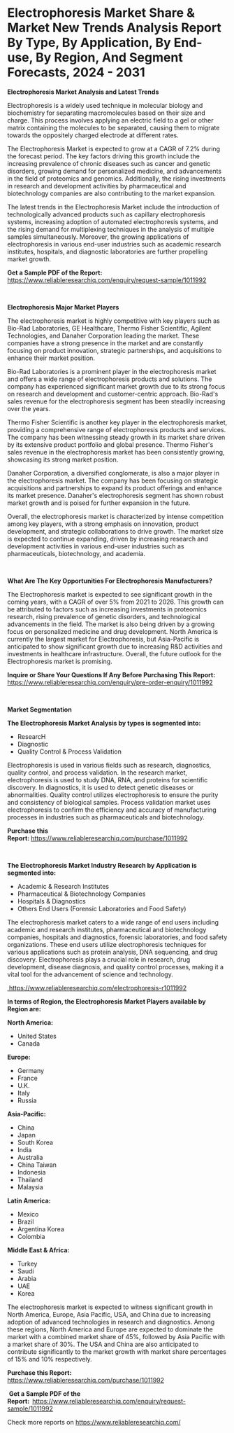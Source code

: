 <p><h1>Electrophoresis Market Share & Market New Trends Analysis Report By Type, By Application, By End-use, By Region, And Segment Forecasts, 2024 - 2031</h1></p><p><strong>Electrophoresis Market Analysis and Latest Trends</strong></p>
<p><p>Electrophoresis is a widely used technique in molecular biology and biochemistry for separating macromolecules based on their size and charge. This process involves applying an electric field to a gel or other matrix containing the molecules to be separated, causing them to migrate towards the oppositely charged electrode at different rates.</p><p>The Electrophoresis Market is expected to grow at a CAGR of 7.2% during the forecast period. The key factors driving this growth include the increasing prevalence of chronic diseases such as cancer and genetic disorders, growing demand for personalized medicine, and advancements in the field of proteomics and genomics. Additionally, the rising investments in research and development activities by pharmaceutical and biotechnology companies are also contributing to the market expansion.</p><p>The latest trends in the Electrophoresis Market include the introduction of technologically advanced products such as capillary electrophoresis systems, increasing adoption of automated electrophoresis systems, and the rising demand for multiplexing techniques in the analysis of multiple samples simultaneously. Moreover, the growing applications of electrophoresis in various end-user industries such as academic research institutes, hospitals, and diagnostic laboratories are further propelling market growth.</p></p>
<p><strong>Get a Sample PDF of the Report:&nbsp;</strong> <a href="https://www.reliableresearchiq.com/enquiry/request-sample/1011992">https://www.reliableresearchiq.com/enquiry/request-sample/1011992</a></p>
<p>&nbsp;</p>
<p><strong>Electrophoresis Major Market Players</strong></p>
<p><p>The electrophoresis market is highly competitive with key players such as Bio-Rad Laboratories, GE Healthcare, Thermo Fisher Scientific, Agilent Technologies, and Danaher Corporation leading the market. These companies have a strong presence in the market and are constantly focusing on product innovation, strategic partnerships, and acquisitions to enhance their market position.</p><p>Bio-Rad Laboratories is a prominent player in the electrophoresis market and offers a wide range of electrophoresis products and solutions. The company has experienced significant market growth due to its strong focus on research and development and customer-centric approach. Bio-Rad's sales revenue for the electrophoresis segment has been steadily increasing over the years.</p><p>Thermo Fisher Scientific is another key player in the electrophoresis market, providing a comprehensive range of electrophoresis products and services. The company has been witnessing steady growth in its market share driven by its extensive product portfolio and global presence. Thermo Fisher's sales revenue in the electrophoresis market has been consistently growing, showcasing its strong market position.</p><p>Danaher Corporation, a diversified conglomerate, is also a major player in the electrophoresis market. The company has been focusing on strategic acquisitions and partnerships to expand its product offerings and enhance its market presence. Danaher's electrophoresis segment has shown robust market growth and is poised for further expansion in the future.</p><p>Overall, the electrophoresis market is characterized by intense competition among key players, with a strong emphasis on innovation, product development, and strategic collaborations to drive growth. The market size is expected to continue expanding, driven by increasing research and development activities in various end-user industries such as pharmaceuticals, biotechnology, and academia.</p></p>
<p>&nbsp;</p>
<p><strong>What Are The Key Opportunities For Electrophoresis Manufacturers?</strong></p>
<p><p>The Electrophoresis market is expected to see significant growth in the coming years, with a CAGR of over 5% from 2021 to 2026. This growth can be attributed to factors such as increasing investments in proteomics research, rising prevalence of genetic disorders, and technological advancements in the field. The market is also being driven by a growing focus on personalized medicine and drug development. North America is currently the largest market for Electrophoresis, but Asia-Pacific is anticipated to show significant growth due to increasing R&D activities and investments in healthcare infrastructure. Overall, the future outlook for the Electrophoresis market is promising.</p></p>
<p><strong>Inquire or Share Your Questions If Any Before Purchasing This Report:</strong> <a href="https://www.reliableresearchiq.com/enquiry/pre-order-enquiry/1011992">https://www.reliableresearchiq.com/enquiry/pre-order-enquiry/1011992</a></p>
<p>&nbsp;</p>
<p><strong>Market Segmentation</strong></p>
<p><strong>The Electrophoresis Market Analysis by types is segmented into:</strong></p>
<p><ul><li>ResearcH</li><li>Diagnostic</li><li>Quality Control & Process Validation</li></ul></p>
<p><p>Electrophoresis is used in various fields such as research, diagnostics, quality control, and process validation. In the research market, electrophoresis is used to study DNA, RNA, and proteins for scientific discovery. In diagnostics, it is used to detect genetic diseases or abnormalities. Quality control utilizes electrophoresis to ensure the purity and consistency of biological samples. Process validation market uses electrophoresis to confirm the efficiency and accuracy of manufacturing processes in industries such as pharmaceuticals and biotechnology.</p></p>
<p><strong>Purchase this Report:&nbsp;</strong><a href="https://www.reliableresearchiq.com/purchase/1011992">https://www.reliableresearchiq.com/purchase/1011992</a></p>
<p>&nbsp;</p>
<p><strong>The Electrophoresis Market Industry Research by Application is segmented into:</strong></p>
<p><ul><li>Academic & Research Institutes</li><li>Pharmaceutical & Biotechnology Companies</li><li>Hospitals & Diagnostics</li><li>Others End Users (Forensic Laboratories and Food Safety)</li></ul></p>
<p><p>The electrophoresis market caters to a wide range of end users including academic and research institutes, pharmaceutical and biotechnology companies, hospitals and diagnostics, forensic laboratories, and food safety organizations. These end users utilize electrophoresis techniques for various applications such as protein analysis, DNA sequencing, and drug discovery. Electrophoresis plays a crucial role in research, drug development, disease diagnosis, and quality control processes, making it a vital tool for the advancement of science and technology.</p></p>
<p><a href="https://www.reliableresearchiq.com/electrophoresis-r1011992">&nbsp;https://www.reliableresearchiq.com/electrophoresis-r1011992</a></p>
<p><strong>In terms of Region, the Electrophoresis Market Players available by Region are:</strong></p>
<p>
    <p> <strong> North America: </strong>
        <ul>
            <li>United States</li>
            <li>Canada</li>
        </ul>
        </p> 
    <p> <strong> Europe: </strong>
        <ul>
            <li>Germany</li>
            <li>France</li>
            <li>U.K.</li>
            <li>Italy</li>
            <li>Russia</li>
        </ul>
        </p> 
    <p> <strong> Asia-Pacific: </strong>
        <ul>
            <li>China</li>
            <li>Japan</li>
            <li>South Korea</li>
            <li>India</li>
            <li>Australia</li>
            <li>China Taiwan</li>
            <li>Indonesia</li>
            <li>Thailand</li>
            <li>Malaysia</li>
        </ul>
        </p> 
    <p> <strong> Latin America: </strong>
        <ul>
            <li>Mexico</li>
            <li>Brazil</li>
            <li>Argentina Korea</li>
            <li>Colombia</li>
        </ul>
        </p> 
    <p> <strong> Middle East & Africa: </strong>
        <ul>
            <li>Turkey</li>
            <li>Saudi</li>
            <li>Arabia</li>
            <li>UAE</li>
            <li>Korea</li>
        </ul>
    </p>
    </p>
<p><p>The electrophoresis market is expected to witness significant growth in North America, Europe, Asia Pacific, USA, and China due to increasing adoption of advanced technologies in research and diagnostics. Among these regions, North America and Europe are expected to dominate the market with a combined market share of 45%, followed by Asia Pacific with a market share of 30%. The USA and China are also anticipated to contribute significantly to the market growth with market share percentages of 15% and 10% respectively.</p></p>
<p><strong>Purchase this Report: </strong><a href="https://www.reliableresearchiq.com/purchase/1011992">https://www.reliableresearchiq.com/purchase/1011992</a></p>
<p>&nbsp;<strong>Get a Sample PDF of the Report:&nbsp;&nbsp;</strong><a href="https://www.reliableresearchiq.com/enquiry/request-sample/1011992">https://www.reliableresearchiq.com/enquiry/request-sample/1011992</a></p>
<p><strong></strong></p>
<p>Check more reports on <a href="https://www.reliableresearchiq.com/">https://www.reliableresearchiq.com/</a></p>